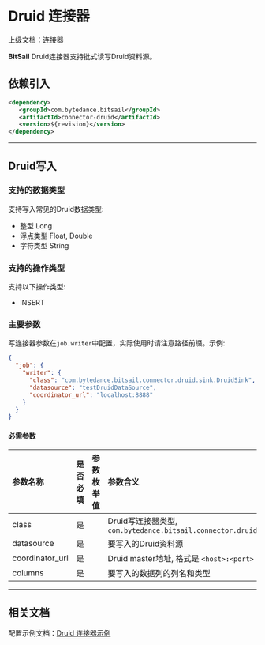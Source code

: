 # Druid 连接器

上级文档：[连接器](../README.md)

**BitSail** Druid连接器支持批式读写Druid资料源。

## 依赖引入

```xml
<dependency>
   <groupId>com.bytedance.bitsail</groupId>
   <artifactId>connector-druid</artifactId>
   <version>${revision}</version>
</dependency>
```

-----

## Druid写入

### 支持的数据类型

支持写入常见的Druid数据类型:

- 整型 Long
- 浮点类型 Float, Double
- 字符类型 String

### 支持的操作类型

支持以下操作类型:
 - INSERT


### 主要参数

写连接器参数在`job.writer`中配置，实际使用时请注意路径前缀。示例:

```json
{
  "job": {
    "writer": {
      "class": "com.bytedance.bitsail.connector.druid.sink.DruidSink",
      "datasource": "testDruidDataSource",
      "coordinator_url": "localhost:8888"
    }
  }
}
```


#### 必需参数

| 参数名称                      | 是否必填 | 参数枚举值 | 参数含义                                                                |
|:--------------------------|:-----|:------|:--------------------------------------------------------------------|
| class                     | 是  |       | Druid写连接器类型, `com.bytedance.bitsail.connector.druid.sink.DruidSink` |
| datasource          | 是 | | 要写入的Druid资料源                                                        |
| coordinator_url | 是 | | Druid master地址, 格式是 `<host>:<port>`                                 |
| columns                   | 是 | | 要写入的数据列的列名和类型                                                       |

-----

## 相关文档

配置示例文档：[Druid 连接器示例](./druid-example.md)
